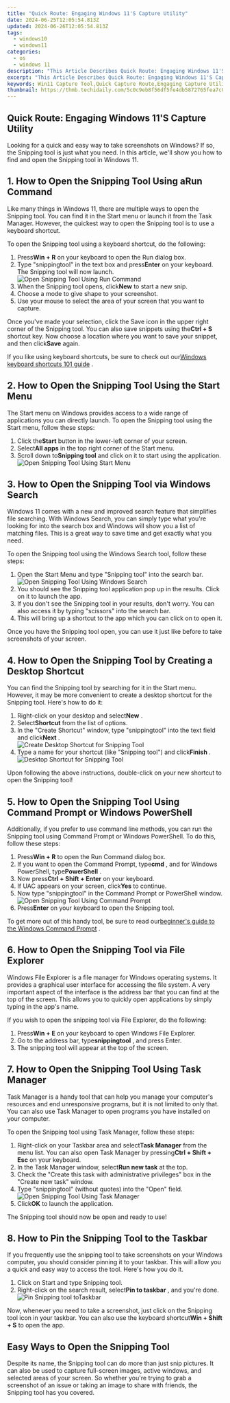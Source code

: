 ```yaml
---
title: "Quick Route: Engaging Windows 11'S Capture Utility"
date: 2024-06-25T12:05:54.813Z
updated: 2024-06-26T12:05:54.813Z
tags:
  - windows10
  - windows11
categories:
  - os
  - windows 11
description: "This Article Describes Quick Route: Engaging Windows 11'S Capture Utility"
excerpt: "This Article Describes Quick Route: Engaging Windows 11'S Capture Utility"
keywords: Win11 Capture Tool,Quick Capture Route,Engaging Capture Utility,Fast Windows 11 Screenshots,Efficient Screen Grabs,Windows 11 Save Snaps,Rapid Screen Recording
thumbnail: https://thmb.techidaily.com/5c0c9eb8f56df5fe4db5872765fea7c0cdfb1d4cf1ab34421179afeae4f509e7.png
---
```


## Quick Route: Engaging Windows 11'S Capture Utility

 Looking for a quick and easy way to take screenshots on Windows? If so, the Snipping tool is just what you need. In this article, we'll show you how to find and open the Snipping tool in Windows 11.

## 1\. How to Open the Snipping Tool Using aRun Command

 Like many things in Windows 11, there are multiple ways to open the Snipping tool. You can find it in the Start menu or launch it from the Task Manager. However, the quickest way to open the Snipping tool is to use a keyboard shortcut.

 To open the Snipping tool using a keyboard shortcut, do the following:

1. Press**Win + R** on your keyboard to open the Run dialog box.
2. Type "snippingtool" in the text box and press**Enter** on your keyboard. The Snipping tool will now launch.  
![Open Snipping Tool Using Run Command](https://static1.makeuseofimages.com/wordpress/wp-content/uploads/2022/11/Open-Snipping-Tool-Using--Run-Command.jpg)
3. When the Snipping tool opens, click**New** to start a new snip.
4. Choose a mode to give shape to your screenshot.
5. Use your mouse to select the area of your screen that you want to capture.

 Once you've made your selection, click the Save icon in the upper right corner of the Snipping tool. You can also save snippets using the**Ctrl + S** shortcut key. Now choose a location where you want to save your snippet, and then click**Save** again.

 If you like using keyboard shortcuts, be sure to check out our[Windows keyboard shortcuts 101 guide](https://www.makeuseof.com/tag/windows-shortcuts-101-ultimate-keyboard-shortcut-guide/) .

## 2\. How to Open the Snipping Tool Using the Start Menu

 The Start menu on Windows provides access to a wide range of applications you can directly launch. To open the Snipping tool using the Start menu, follow these steps:

1. Click the**Start** button in the lower-left corner of your screen.
2. Select**All apps** in the top right corner of the Start menu.
3. Scroll down to**Snipping tool** and click on it to start using the application.  
![Open Snipping Tool Using Start Menu](https://static1.makeuseofimages.com/wordpress/wp-content/uploads/2022/11/Open-Snipping-Tool-Using-Start-Menu.jpg)

## 3\. How to Open the Snipping Tool via Windows Search

 Windows 11 comes with a new and improved search feature that simplifies file searching. With Windows Search, you can simply type what you're looking for into the search box and Windows will show you a list of matching files. This is a great way to save time and get exactly what you need.

 To open the Snipping tool using the Windows Search tool, follow these steps:

1. Open the Start Menu and type "Snipping tool" into the search bar.  
![Open Snipping Tool Using Windows Search](https://static1.makeuseofimages.com/wordpress/wp-content/uploads/2022/11/Open-Snipping-Tool-Using-Windows-Search.jpg)
2. You should see the Snipping tool application pop up in the results. Click on it to launch the app.
3. If you don't see the Snipping tool in your results, don't worry. You can also access it by typing "scissors" into the search bar.
4. This will bring up a shortcut to the app which you can click on to open it.

 Once you have the Snipping tool open, you can use it just like before to take screenshots of your screen.

## 4\. How to Open the Snipping Tool by Creating a Desktop Shortcut

 You can find the Snipping tool by searching for it in the Start menu. However, it may be more convenient to create a desktop shortcut for the Snipping tool. Here's how to do it:

1. Right-click on your desktop and select**New** .
2. Select**Shortcut** from the list of options.
3. In the "Create Shortcut" window, type "snippingtool" into the text field and click**Next** .  
![Create Desktop Shortcut for Snipping Tool](https://static1.makeuseofimages.com/wordpress/wp-content/uploads/2022/11/Create-Desktop-Shortcut-for-Snipping-Tool.jpg)
4. Type a name for your shortcut (like "Snipping tool") and click**Finish** .  
![Desktop Shortcut for Snipping Tool](https://static1.makeuseofimages.com/wordpress/wp-content/uploads/2022/11/Desktop-Shortcut-for-Snipping-Tool.jpg)

 Upon following the above instructions, double-click on your new shortcut to open the Snipping tool!

## 5\. How to Open the Snipping Tool Using Command Prompt or Windows PowerShell

 Additionally, if you prefer to use command line methods, you can run the Snipping tool using Command Prompt or Windows PowerShell. To do this, follow these steps:

1. Press**Win + R** to open the Run Command dialog box.
2. If you want to open the Command Prompt, type**cmd** , and for Windows PowerShell, type**PowerShell** .
3. Now press**Ctrl + Shift + Enter** on your keyboard.
4. If UAC appears on your screen, click**Yes** to continue.
5. Now type "snippingtool" in the Command Prompt or PowerShell window.  
![Open Snipping Tool Using Command Prompt](https://static1.makeuseofimages.com/wordpress/wp-content/uploads/2022/11/Open-Snipping-Tool-Using-Command-Prompt.jpg)
6. Press**Enter** on your keyboard to open the Snipping tool.

 To get more out of this handy tool, be sure to read our[beginner's guide to the Windows Command Prompt](https://www.makeuseof.com/tag/a-beginners-guide-to-the-windows-command-line/) .

## 6\. How to Open the Snipping Tool via File Explorer

 Windows File Explorer is a file manager for Windows operating systems. It provides a graphical user interface for accessing the file system. A very important aspect of the interface is the address bar that you can find at the top of the screen. This allows you to quickly open applications by simply typing in the app's name.

 If you wish to open the snipping tool via File Explorer, do the following:

1. Press**Win + E** on your keyboard to open Windows File Explorer.
2. Go to the address bar, type**snippingtool** , and press Enter.
3. The snipping tool will appear at the top of the screen.

## 7\. How to Open the Snipping Tool Using Task Manager

 Task Manager is a handy tool that can help you manage your computer's resources and end unresponsive programs, but it is not limited to only that. You can also use Task Manager to open programs you have installed on your computer.

To open the Snipping tool using Task Manager, follow these steps:

1. Right-click on your Taskbar area and select**Task Manager** from the menu list. You can also open Task Manager by pressing**Ctrl + Shift + Esc** on your keyboard.
2. In the Task Manager window, select**Run new task** at the top.
3. Check the "Create this task with administrative privileges" box in the "Create new task" window.
4. Type "snippingtool" (without quotes) into the "Open" field.  
![Open Snipping Tool Using Task Manager](https://static1.makeuseofimages.com/wordpress/wp-content/uploads/2022/11/Open-Snipping-Tool-Using--Task-Manager.jpg)
5. Click**OK** to launch the application.

The Snipping tool should now be open and ready to use!

## 8\. How to Pin the Snipping Tool to the Taskbar

 If you frequently use the snipping tool to take screenshots on your Windows computer, you should consider pinning it to your taskbar. This will allow you a quick and easy way to access the tool. Here's how you do it.

1. Click on Start and type Snipping tool.
2. Right-click on the search result, select**Pin to taskbar** , and you're done.  
![Pin Snipping tool toTaskbar](https://static1.makeuseofimages.com/wordpress/wp-content/uploads/2022/11/Pin-Snipping-tool-toTaskbar.jpg)

 Now, whenever you need to take a screenshot, just click on the Snipping tool icon in your taskbar. You can also use the keyboard shortcut**Win + Shift + S** to open the app.

## Easy Ways to Open the Snipping Tool

 Despite its name, the Snipping tool can do more than just snip pictures. It can also be used to capture full-screen images, active windows, and selected areas of your screen. So whether you're trying to grab a screenshot of an issue or taking an image to share with friends, the Snipping tool has you covered.


<ins class="adsbygoogle"
     style="display:block"
     data-ad-format="autorelaxed"
     data-ad-client="ca-pub-7571918770474297"
     data-ad-slot="1223367746"></ins>



<ins class="adsbygoogle"
     style="display:block"
     data-ad-client="ca-pub-7571918770474297"
     data-ad-slot="8358498916"
     data-ad-format="auto"
     data-full-width-responsive="true"></ins>


